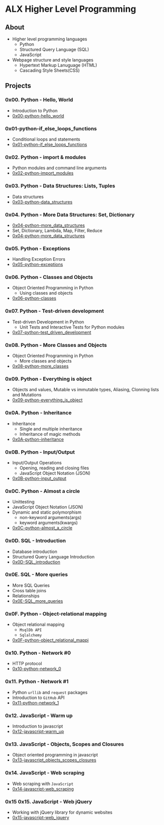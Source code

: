 # ALX Higher Level Programming

## About
* Higher level programming languages
	- Python
	- Structured Query Language (SQL)
	- JavaScript
* Webpage structure and style languages
	- Hypertext Markup Lanuguage (HTML)
	- Cascading Style Sheets(CSS)

## Projects

### 0x00. Python - Hello, World
* Introduction to Python
* [0x00-python-hello_world](0x00-python-hello_world)
### 0x01-python-if_else_loops_functions
* Conditional loops and statements
* [0x01-python-if_else_loops_functions](0x01-python-if_else_loops_functions)

### 0x02. Python - import & modules
* Python modules and command line arguments
* [0x02-python-import_modules](0x02-python-import_modules)

### 0x03. Python - Data Structures: Lists, Tuples
* Data structures
* [0x03-python-data_structures](0x03-python-data_structures)

### 0x04. Python - More Data Structures: Set, Dictionary
* [0x04-python-more_data_structures](0x04-python-more_data_structures)
* Set, Dictionary, Lambda, Map, Filter, Reduce
* [0x04-python-more_data_structures](0x04-python-more_data_structures)

### 0x05. Python - Exceptions
* Handling Exception Errors
* [0x05-python-exceptions](0x05-python-exceptions)

### 0x06. Python - Classes and Objects
* Object Oriented Programming in Python
	* Using classes and objects
* [0x06-python-classes](0x06-python-classes)

### 0x07. Python - Test-driven development
* Test-driven Development in Python
	* Unit Tests and Interactive Tests for Python modules
* [0x07-python-test_driven_development](0x07-python-test_driven_development)

### 0x08. Python - More Classes and Objects
* Object Oriented Programming in Python
	* More classes and objects
* [0x08-python-more_classes](0x08-python-more_classes)

### 0x09. Python - Everything is object
* Objects and values, Mutable vs immutable types, Aliasing, Clonning lists and Mutations
* [0x09-python-everything_is_object](0x09-python-everything_is_object)

### 0x0A. Python - Inheritance
* Inheritance
	* Single and multiple inheritance
	* Inheritance of magic methods
* [0x0A-python-inheritance](0x0A-python-inheritance)

### 0x0B. Python - Input/Output
* Input/Output Operations
	* Opening, reading and closing files
	* JavaScript Object Notation (JSON)
* [0x0B-python-input_output](0x0B-python-input_output)

### 0x0C. Python - Almost a circle
* Unittesting
* JavaScript Object Notation (JSON)
* Dynamic and static polymorphism
	- non-keyword arguments(args)
	- keyword arguments(kwargs)
* [0x0C-python-almost_a_circle](0x0C-python-almost_a_circle)

### 0x0D. SQL - Introduction
* Database introduction
* Structured Query Language Introduction
* [0x0D-SQL_introduction](0x0D-SQL_introduction)

### 0x0E. SQL - More queries
* More SQL Queries
* Cross table joins
* Relationships
* [0x0E-SQL_more_queries](0x0E-SQL_more_queries)

### 0x0F. Python - Object-relational mapping
* Object relational mapping
	* `MsqlDb API`
	* `Sqlalchemy`
* [0x0F-python-object_relational_mappi](0x0F-python-object_relational_mappi)

### 0x10. Python - Network #0
* HTTP protocol
* [0x10-python-network_0](0x10-python-network_0)

### 0x11. Python - Network #1
* Python `urllib` and `request` packages
* Introduction to `GitHub` API
* [0x11-python-network_1](0x11-python-network_1)

### 0x12. JavaScript - Warm up
* Introduction to javascript
* [0x12-javascript-warm_up](0x12-javascript-warm_up)

### 0x13. JavaScript - Objects, Scopes and Closures
* Object oriented programming in javascript
* [0x13-javascript_objects_scopes_closures](0x13-javascript_objects_scopes_closures)

### 0x14. JavaScript - Web scraping
* Web scraping with `JavaScript`
* [0x14-javascript-web_scraping](0x14-javascript-web_scraping)
### 0x15 0x15. JavaScript - Web jQuery
* Working with jQuery library for dynamic websites
* [0x15-javascript-web_jquery](0x15-javascript-web_jquery)

